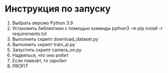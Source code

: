 # Инструкция по запуску
1. Выбрать версию Python 3.9
2. Установить библиотеки с помощью команды python3 -m pip install -r requirements.txt
3. Выполнить скрипт download_dataset.py
4. Выполнить скрипт train_ai.py
5. Запустить скрипт camera_on.py
6. Надеяться, что оно робит
7. Если повезёт, то заробит
8. PROFIT
